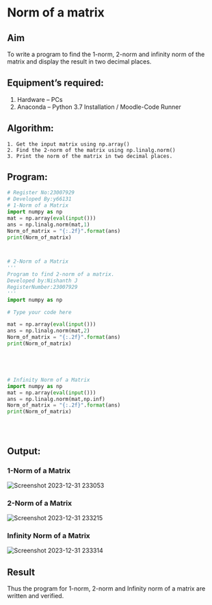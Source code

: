 # Norm of a matrix
## Aim
To write a program to find the 1-norm, 2-norm and infinity norm of the matrix and display the result in two decimal places.
## Equipment’s required:
1.	Hardware – PCs
2.	Anaconda – Python 3.7 Installation / Moodle-Code Runner
## Algorithm:
	1. Get the input matrix using np.array()   
    2. Find the 2-norm of the matrix using np.linalg.norm()
	3. Print the norm of the matrix in two decimal places.
## Program:
```Python
# Register No:23007929
# Developed By:y66131
# 1-Norm of a Matrix
import numpy as np
mat = np.array(eval(input()))
ans = np.linalg.norm(mat,1)
Norm_of_matrix = "{:.2f}".format(ans)
print(Norm_of_matrix)



# 2-Norm of a Matrix
'''
Program to find 2-norm of a matrix.
Developed by:Nishanth J 
RegisterNumber:23007929
'''
import numpy as np

# Type your code here

mat = np.array(eval(input()))
ans = np.linalg.norm(mat,2)
Norm_of_matrix = "{:.2f}".format(ans)
print(Norm_of_matrix)





# Infinity Norm of a Matrix
import numpy as np
mat = np.array(eval(input()))
ans = np.linalg.norm(mat,np.inf)
Norm_of_matrix = "{:.2f}".format(ans)
print(Norm_of_matrix)





```
## Output:
### 1-Norm of a Matrix
![Screenshot 2023-12-31 233053](https://github.com/Nishanth-018/Norm-of-a-matrix/assets/149347651/71881f65-0915-4da8-b3a9-7752f71cf22e)


### 2-Norm of a Matrix
![Screenshot 2023-12-31 233215](https://github.com/Nishanth-018/Norm-of-a-matrix/assets/149347651/5cc733b5-0444-4567-9fed-3bf4f950434a)


### Infinity Norm of a Matrix
![Screenshot 2023-12-31 233314](https://github.com/Nishanth-018/Norm-of-a-matrix/assets/149347651/259848fe-9f9b-42ea-a66e-460bb411170e)


## Result
Thus the program for 1-norm, 2-norm and Infinity norm of a matrix are written and verified.
